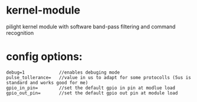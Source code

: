 kernel-module
=============

pilight kernel module with software band-pass filtering and command recognition

config options:
==============
	debug=1 			//enables debuging mode
	pulse_tollerance= 	//value in us to adapt for some protocolls (5us is standard and works good for me)
	gpio_in_pin= 		//set the default gpio in pin at modlue load
	gpio_out_pin= 		//set the default gpio out pin at module load